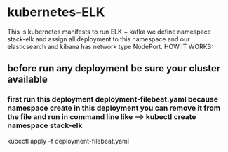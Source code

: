 # kubernetes-ELK
This is kubernetes manifests to run ELK + kafka 
we define namespace stack-elk and assign all deployment to this namespace and our elasticsearch and kibana has network type NodePort.
HOW IT WORKS:
## before run any deployment be sure your cluster available
### first run this deployment deployment-filebeat.yaml because namespace create in this deployment you can remove it from the file and run in command line like  ==> kubectl create namespace stack-elk


kubectl apply -f deployment-filebeat.yaml

